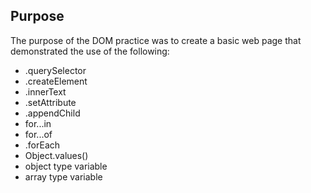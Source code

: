 ## Purpose

The purpose of the DOM practice was to create a basic web page that demonstrated the use of the following:

- .querySelector
- .createElement
- .innerText
- .setAttribute
- .appendChild
- for...in
- for...of
- .forEach
- Object.values()
- object type variable
- array type variable
